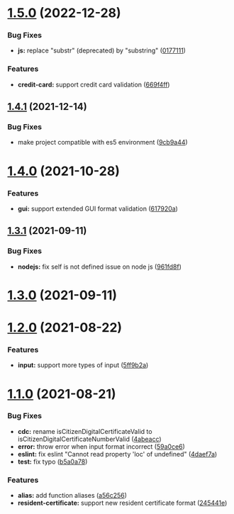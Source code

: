 # [1.5.0](https://github.com/enylin/taiwan-id-validator/compare/v1.4.1...v1.5.0) (2022-12-28)


### Bug Fixes

* **js:** replace "substr" (deprecated) by "substring" ([0177111](https://github.com/enylin/taiwan-id-validator/commit/01771112e97cffd2ebde2a4fb581fc62034e2160))


### Features

* **credit-card:** support credit card validation ([669f4ff](https://github.com/enylin/taiwan-id-validator/commit/669f4ff87a828f96d5aa4494860008bb60492982))



## [1.4.1](https://github.com/enylin/taiwan-id-validator/compare/v1.4.0...v1.4.1) (2021-12-14)


### Bug Fixes

* make project compatible with es5 environment ([9cb9a44](https://github.com/enylin/taiwan-id-validator/commit/9cb9a440597974649ff79576b1723881b4e1aa26))



# [1.4.0](https://github.com/enylin/taiwan-id-validator/compare/v1.3.1...v1.4.0) (2021-10-28)


### Features

* **gui:** support extended GUI format validation ([617920a](https://github.com/enylin/taiwan-id-validator/commit/617920a8fcd11a782cb813928c2b606cd8281d59))



## [1.3.1](https://github.com/enylin/taiwan-id-validator/compare/v1.3.0...v1.3.1) (2021-09-11)


### Bug Fixes

* **nodejs:** fix self is not defined issue on node js ([961fd8f](https://github.com/enylin/taiwan-id-validator/commit/961fd8fb940a9771e6f78ff0a709e564947a6fd0))



# [1.3.0](https://github.com/enylin/taiwan-id-validator/compare/v1.2.0...v1.3.0) (2021-09-11)



# [1.2.0](https://github.com/enylin/taiwan-id-validator/compare/v1.1.0...v1.2.0) (2021-08-22)


### Features

* **input:** support more types of input ([5ff9b2a](https://github.com/enylin/taiwan-id-validator/commit/5ff9b2a6aab32498918b6ebe92bb6f4e9bdc67f7))



# [1.1.0](https://github.com/enylin/taiwan-id-validator/compare/v1.0.0...v1.1.0) (2021-08-21)

### Bug Fixes

* **cdc:** rename isCitizenDigitalCertificateValid to isCitizenDigitalCertificateNumberValid ([4abeacc](https://github.com/enylin/taiwan-id-validator/commit/4abeacc9b1585833b4cc6d9e8f7dcf5caa9e3268))
* **error:** throw error when input format incorrect ([59a0ce6](https://github.com/enylin/taiwan-id-validator/commit/59a0ce637e277493009e22913da008f8f9cef03b))
* **eslint:** fix eslint "Cannot read property 'loc' of undefined" ([4daef7a](https://github.com/enylin/taiwan-id-validator/commit/4daef7a09afe01fa91e4e5f84018d983e4bda4c1))
* **test:** fix typo ([b5a0a78](https://github.com/enylin/taiwan-id-validator/commit/b5a0a78100d31229dae7ee92a3392b4e7433d60b))


### Features

* **alias:** add function aliases ([a56c256](https://github.com/enylin/taiwan-id-validator/commit/a56c2568ac5bc15c022c00b04792b9a12d3b7e17))
* **resident-certificate:** support new resident certificate format ([245441e](https://github.com/enylin/taiwan-id-validator/commit/245441efdc4b3c5c306712b7d172e1c05870523c))



